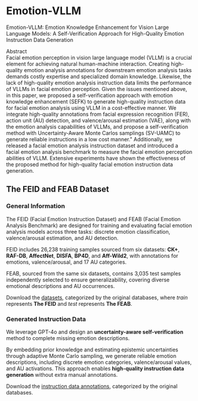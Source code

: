 # Emotion-VLLM
Emotion-VLLM: Emotion Knowledge Enhancement for Vision Large Language Models: A Self-Verification Approach for High-Quality Emotion Instruction Data Generation

Abstract  
Facial emotion perception in vision large language model (VLLM) is a crucial element for achieving natural human-machine interaction. Creating high-quality emotion analysis annotations for downstream emotion analysis tasks demands costly expertise and specialized domain knowledge. Likewise, the lack of high-quality emotion analysis instruction data limits the performance of VLLMs in facial emotion perception. Given the issues mentioned above, in this paper, we proposed a self-verification approach with emotion knowledge enhancement (SEFK) to generate high-quality instruction data for facial emotion analysis using VLLM in a cost-effective manner. We integrate high-quality annotations from facial expression recognition (FER), action unit (AU) detection, and valence/arousal estimation (VAE), along with the emotion analysis capabilities of VLLMs, and propose a self-verification method with Uncertainty-Aware Monte Carlos samplings (SV-UAMC) to generate reliable instructions in a low cost manner." Additionally, we released a facial emotion analysis instruction dataset and introduced a facial emotion analysis benchmark to measure the facial emotion perception abilities of VLLM. Extensive experiments have shown the effectiveness of the proposed method for high-quality facial emotion instruction data generation.

## The FEID and FEAB Dataset

### General Information

The FEID (Facial Emotion Instruction Dataset) and FEAB (Facial Emotion Analysis Benchmark) are designed for training and evaluating facial emotion analysis models across three tasks: discrete emotion classification, valence/arousal estimation, and AU detection. 

FEID includes 26,238 training samples sourced from six datasets: **CK+**, **RAF-DB**, **AffectNet**, **DISFA**, **BP4D**, and **Aff-Wild2**, with annotations for emotions, valence/arousal, and 17 AU categories. 

FEAB, sourced from the same six datasets, contains 3,035 test samples independently selected to ensure generalizability, covering diverse emotional descriptions and AU occurrences.

Download the [datasets](https://drive.google.com/drive/folders/1zaKqDFNuQLkWHFyL27CVmjXgmyyaqWG2?usp=sharing), categorized by the original databases, where *train* represents **The FEID** and *test* represents **The FEAB**.

### Generated Instruction Data

We leverage GPT-4o and design an **uncertainty-aware self-verification** method to complete missing emotion descriptions. 

By embedding prior knowledge and estimating epistemic uncertainties through adaptive Monte Carlo sampling, we generate reliable emotion descriptions, including discrete emotion categories, valence/arousal values, and AU activations. This approach enables **high-quality instruction data generation** without extra manual annotations.

Download the [instruction data annotations](https://drive.google.com/drive/folders/1-Wmw_zjUv9JLAlYykg-DeWyGfYSv4LaO?usp=sharing), categorized by the original databases.

